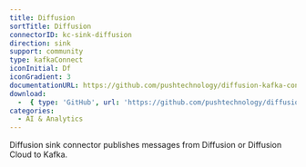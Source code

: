 ```yaml
---
title: Diffusion
sortTitle: Diffusion
connectorID: kc-sink-diffusion
direction: sink
support: community
type: kafkaConnect
iconInitial: Df
iconGradient: 3
documentationURL: https://github.com/pushtechnology/diffusion-kafka-connect
download:
  -  { type: 'GitHub', url: 'https://github.com/pushtechnology/diffusion-kafka-connect' }
categories:
  - AI & Analytics
---
```

Diffusion sink connector publishes messages from Diffusion or Diffusion Cloud to Kafka.

